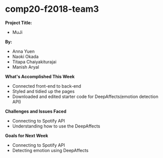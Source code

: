 # comp20-f2018-team3

**Project Title:**
* MuJi

**By:**
* Anna Yuen
* Naoki Okada
* Titapa Chaiyakiturajai
* Manish Aryal

**What's Accomplished This Week**
* Connected front-end to back-end
* Styled and tidied up the pages
* Downloaded and edited starter code for DeepAffects(emotion detection API)

**Challenges and Issues Faced**
* Connecting to Spotify API
* Understanding how to use the DeepAffects

**Goals for Next Week**
* Connecting to Spotify API
* Detecting emotion using DeepAffects
